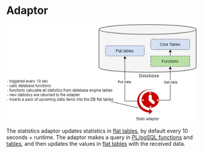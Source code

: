 # Adaptor

![Architecture-adaptor](img/map-of-zones-Adaptor.jpg)

The statistics adaptor updates statistics in [flat tables](database.md#flat-tables), by default every 10 seconds + runtime.
The adaptor makes a query in [PL/pgSQL functions](database.md#functions) and [tables](database.md#core-tables), and then updates the values in [flat tables](database.md#flat-tables) with the received data.